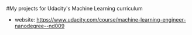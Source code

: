 #My projects for Udacity's Machine Learning curriculum
* website: https://www.udacity.com/course/machine-learning-engineer-nanodegree--nd009
